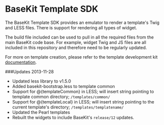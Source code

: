 BaseKit Template SDK
====================

The BaseKit Template SDK provides an emulator to render a template's Twig and LESS files. There is support for rendering all types of widget.

The build file included can be used to pull in all the required files from the main BaseKit code base. For example, widget Twig and JS files are all included in this repository and therefore need to be regularly updated.

For more on template creation, please refer to the template development kit [documentation](http://basekit-templates.github.io/template-docs/).

###Updates 2013-11-28

- Updated less library to v1.5.0 
- Added basekit-bootstrap.less to template common 
- Support for @{templateCommon} in LESS; will insert string pointing to template common directory; `/templates/common/`
- Support for @{templateLocal} in LESS; will insert string pointing to the current template's directory; `/templates/templatename/`
- Updated the Pearl templates 
- Rebuilt the widgets to include BaseKit's `release/12` updates.
